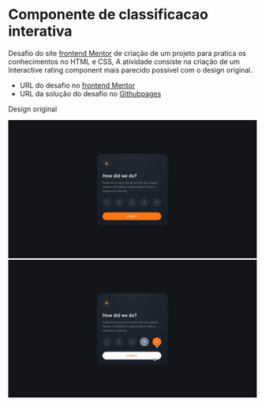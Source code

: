 <h1>Componente de classificacao interativa</h1>
<p>
  Desafio do site <a href="https://www.frontendmentor.io/challenges">frontend Mentor</a> de criação de um projeto para pratica os conhecimentos no HTML e CSS, A atividade consiste na criação de um Interactive rating component
  mais parecido possivel com o design original.
</p>
<p>
  <ul>
    <li>URL do desafio no <a href="https://www.frontendmentor.io/challenges/interactive-rating-component-koxpeBUmI"/>frontend Mentor</a></li>
    <li>URL da solução do desafio no <a href="https://joaoover.github.io/Componente-de-classificacao-interativa"/>Githubpages</a></li>
  </ul>
</p>
<p>Design original</p>
<img src="imagens/desktop-design.jpg">
<img src="imagens/active-states.jpg">

